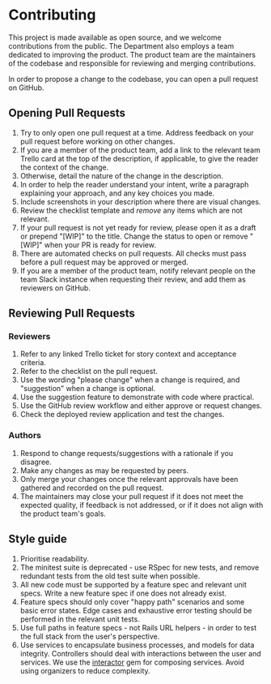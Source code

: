 # Contributing
This project is made available as open source, and we welcome contributions from the public. The Department also employs a team dedicated to improving the product. The product team are the maintainers of the codebase and responsible for reviewing and merging contributions.

In order to propose a change to the codebase, you can open a pull request on GitHub.

## Opening Pull Requests
1. Try to only open one pull request at a time. Address feedback on your pull request before working on other changes.
1. If you are a member of the product team, add a link to the relevant team Trello card at the top of the description, if applicable, to give the reader the context of the change.
1. Otherwise, detail the nature of the change in the description.
1. In order to help the reader understand your intent, write a paragraph explaining your approach, and any key choices you made.
1. Include screenshots in your description where there are visual changes.
1. Review the checklist template and *remove* any items which are not relevant.
1. If your pull request is not yet ready for review, please open it as a draft or prepend "[WIP]" to the title. Change the status to open or remove "[WIP]" when your PR is ready for review.
1. There are automated checks on pull requests. All checks must pass before a pull request may be approved or merged.
1. If you are a member of the product team, notify relevant people on the team Slack instance when requesting their review, and add them as reviewers on GitHub.

## Reviewing Pull Requests
### Reviewers
1. Refer to any linked Trello ticket for story context and acceptance criteria.
1. Refer to the checklist on the pull request.
1. Use the wording "please change" when a change is required, and "suggestion" when a change is optional.
1. Use the suggestion feature to demonstrate with code where practical.
1. Use the GitHub review workflow and either approve or request changes.
1. Check the deployed review application and test the changes.

### Authors
1. Respond to change requests/suggestions with a rationale if you disagree.
1. Make any changes as may be requested by peers.
1. Only merge your changes once the relevant approvals have been gathered and recorded on the pull request.
1. The maintainers may close your pull request if it does not meet the expected quality, if feedback is not addressed, or if it does not align with the product team's goals.

## Style guide
1. Prioritise readability.
1. The minitest suite is deprecated - use RSpec for new tests, and remove redundant tests from the old test suite when possible.
1. All new code must be supported by a feature spec and relevant unit specs. Write a new feature spec if one does not already exist.
1. Feature specs should only cover "happy path" scenarios and some basic error states. Edge cases and exhaustive error testing should be performed in the relevant unit tests.
1. Use full paths in feature specs - not Rails URL helpers - in order to test the full stack from the user's perspective.
1. Use services to encapsulate business processes, and models for data integrity. Controllers should deal with interactions between the user and services. We use the [interactor](https://github.com/collectiveidea/interactor) gem for composing services. Avoid using organizers to reduce complexity.
